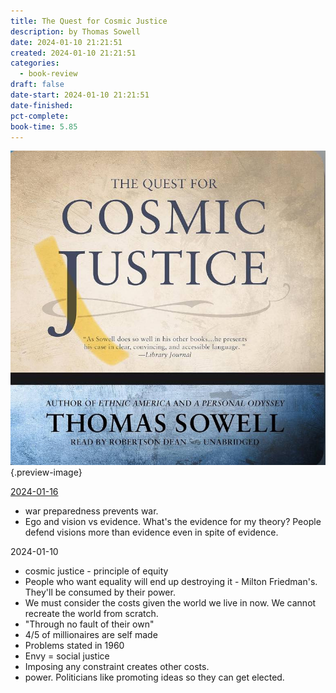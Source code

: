 ```yaml
---
title: The Quest for Cosmic Justice
description: by Thomas Sowell
date: 2024-01-10 21:21:51
created: 2024-01-10 21:21:51
categories:
  - book-review
draft: false
date-start: 2024-01-10 21:21:51
date-finished: 
pct-complete: 
book-time: 5.85
---
```

![Quest for cosmic justice](../img/book-the-quest-for-cosmic-justice.jpeg){.preview-image}

[2024-01-16](2024-01-16)
- war preparedness prevents war. 
- Ego and vision vs evidence. What's the evidence for my theory? People defend visions more than evidence even in spite of evidence. 

2024-01-10

- cosmic justice - principle of equity
- People who want equality will end up destroying it - Milton Friedman's. They'll be consumed by their power. 
- We must consider the costs given the world we live in now. We cannot recreate the world from scratch. 
- "Through no fault of their own"
- 4/5 of millionaires are self made
- Problems stated in 1960
- Envy = social justice 
- Imposing any constraint creates other costs. 
- power. Politicians like promoting ideas so they can get elected. 